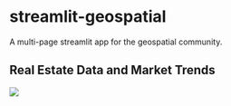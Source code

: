# streamlit-geospatial

A multi-page streamlit app for the geospatial community.


## Real Estate Data and Market Trends

![](https://i.imgur.com/Z3dk6Tr.gif)
